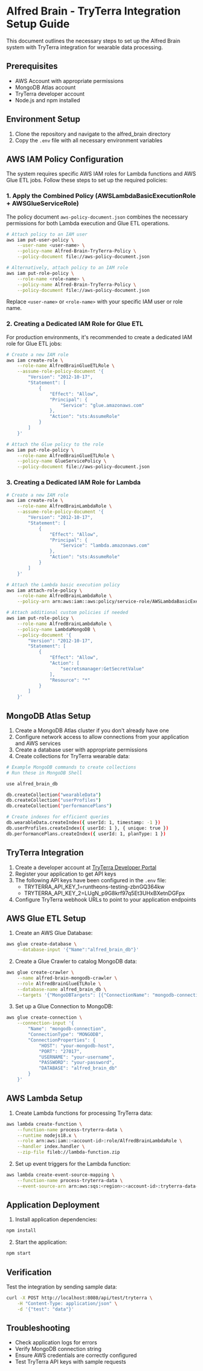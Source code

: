# Alfred Brain - TryTerra Integration Setup Guide

This document outlines the necessary steps to set up the Alfred Brain system with TryTerra integration for wearable data processing.

## Prerequisites

- AWS Account with appropriate permissions
- MongoDB Atlas account
- TryTerra developer account
- Node.js and npm installed

## Environment Setup

1. Clone the repository and navigate to the alfred_brain directory
2. Copy the `.env` file with all necessary environment variables

## AWS IAM Policy Configuration

The system requires specific AWS IAM roles for Lambda functions and AWS Glue ETL jobs. Follow these steps to set up the required policies:

### 1. Apply the Combined Policy (AWSLambdaBasicExecutionRole + AWSGlueServiceRole)

The policy document `aws-policy-document.json` combines the necessary permissions for both Lambda execution and Glue ETL operations.

```bash
# Attach policy to an IAM user
aws iam put-user-policy \
    --user-name <user-name> \
    --policy-name Alfred-Brain-TryTerra-Policy \
    --policy-document file://aws-policy-document.json

# Alternatively, attach policy to an IAM role
aws iam put-role-policy \
    --role-name <role-name> \
    --policy-name Alfred-Brain-TryTerra-Policy \
    --policy-document file://aws-policy-document.json
```

Replace `<user-name>` or `<role-name>` with your specific IAM user or role name.

### 2. Creating a Dedicated IAM Role for Glue ETL

For production environments, it's recommended to create a dedicated IAM role for Glue ETL jobs:

```bash
# Create a new IAM role
aws iam create-role \
    --role-name AlfredBrainGlueETLRole \
    --assume-role-policy-document '{
        "Version": "2012-10-17",
        "Statement": [
            {
                "Effect": "Allow",
                "Principal": {
                    "Service": "glue.amazonaws.com"
                },
                "Action": "sts:AssumeRole"
            }
        ]
    }'

# Attach the Glue policy to the role
aws iam put-role-policy \
    --role-name AlfredBrainGlueETLRole \
    --policy-name GlueServicePolicy \
    --policy-document file://aws-policy-document.json
```

### 3. Creating a Dedicated IAM Role for Lambda

```bash
# Create a new IAM role
aws iam create-role \
    --role-name AlfredBrainLambdaRole \
    --assume-role-policy-document '{
        "Version": "2012-10-17",
        "Statement": [
            {
                "Effect": "Allow",
                "Principal": {
                    "Service": "lambda.amazonaws.com"
                },
                "Action": "sts:AssumeRole"
            }
        ]
    }'

# Attach the Lambda basic execution policy
aws iam attach-role-policy \
    --role-name AlfredBrainLambdaRole \
    --policy-arn arn:aws:iam::aws:policy/service-role/AWSLambdaBasicExecutionRole

# Attach additional custom policies if needed
aws iam put-role-policy \
    --role-name AlfredBrainLambdaRole \
    --policy-name LambdaMongoDB \
    --policy-document '{
        "Version": "2012-10-17",
        "Statement": [
            {
                "Effect": "Allow",
                "Action": [
                    "secretsmanager:GetSecretValue"
                ],
                "Resource": "*"
            }
        ]
    }'
```

## MongoDB Atlas Setup

1. Create a MongoDB Atlas cluster if you don't already have one
2. Configure network access to allow connections from your application and AWS services
3. Create a database user with appropriate permissions
4. Create collections for TryTerra wearable data:

```bash
# Example MongoDB commands to create collections
# Run these in MongoDB Shell

use alfred_brain_db

db.createCollection("wearableData")
db.createCollection("userProfiles")
db.createCollection("performancePlans")

# Create indexes for efficient queries
db.wearableData.createIndex({ userId: 1, timestamp: -1 })
db.userProfiles.createIndex({ userId: 1 }, { unique: true })
db.performancePlans.createIndex({ userId: 1, planType: 1 })
```

## TryTerra Integration

1. Create a developer account at [TryTerra Developer Portal](https://tryterra.co)
2. Register your application to get API keys
3. The following API keys have been configured in the `.env` file:
   - TRYTERRA_API_KEY_1=runtheons-testing-zbnGQ364kw
   - TRYTERRA_API_KEY_2=LUgN_p9G8krf97q5Et3UHxBXetnDGFpx
4. Configure TryTerra webhook URLs to point to your application endpoints

## AWS Glue ETL Setup

1. Create an AWS Glue Database:

```bash
aws glue create-database \
    --database-input '{"Name":"alfred_brain_db"}'
```

2. Create a Glue Crawler to catalog MongoDB data:

```bash
aws glue create-crawler \
    --name alfred-brain-mongodb-crawler \
    --role AlfredBrainGlueETLRole \
    --database-name alfred_brain_db \
    --targets '{"MongoDBTargets": [{"ConnectionName": "mongodb-connection", "Path": "alfred_brain_db/wearableData"}]}'
```

3. Set up a Glue Connection to MongoDB:

```bash
aws glue create-connection \
    --connection-input '{
        "Name": "mongodb-connection",
        "ConnectionType": "MONGODB",
        "ConnectionProperties": {
            "HOST": "your-mongodb-host",
            "PORT": "27017",
            "USERNAME": "your-username",
            "PASSWORD": "your-password",
            "DATABASE": "alfred_brain_db"
        }
    }'
```

## AWS Lambda Setup

1. Create Lambda functions for processing TryTerra data:

```bash
aws lambda create-function \
    --function-name process-tryterra-data \
    --runtime nodejs18.x \
    --role arn:aws:iam::<account-id>:role/AlfredBrainLambdaRole \
    --handler index.handler \
    --zip-file fileb://lambda-function.zip
```

2. Set up event triggers for the Lambda function:

```bash
aws lambda create-event-source-mapping \
    --function-name process-tryterra-data \
    --event-source-arn arn:aws:sqs:<region>:<account-id>:tryterra-data-queue
```

## Application Deployment

1. Install application dependencies:

```bash
npm install
```

2. Start the application:

```bash
npm start
```

## Verification

Test the integration by sending sample data:

```bash
curl -X POST http://localhost:8080/api/test/tryterra \
    -H "Content-Type: application/json" \
    -d '{"test": "data"}'
```

## Troubleshooting

- Check application logs for errors
- Verify MongoDB connection string
- Ensure AWS credentials are correctly configured
- Test TryTerra API keys with sample requests
